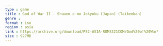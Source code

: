 ```yaml
---
type : game
title : God of War II - Shuuen e no Jokyoku (Japan) (Taikenban)
genre : 
format : iso
region : asia
link : https://archive.org/download/PS2-ASIA-ROMS321COM/God%20of%20War%20II%20-%20Shuuen%20e%20no%20Jokyoku%20%28Japan%29%20%28Taikenban%29.7z
size : 927MB
---
```

